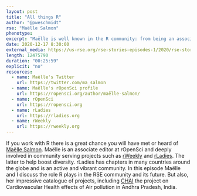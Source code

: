```yaml
---
layout: post
title: "All things R"
author: "@pweschmidt"
rse: "Maëlle Salmon"
phenotype: 
excerpt: "Maëlle is well known in the R community: from being an associate editor at rOpenSci, the rWeekly blog or community initiatives such as rLadies. She has also an interesting portfolio of projects, including a project to monitor the impact of environmental factors on cardiac disease in India."
date: 2020-12-17 8:30:00
external_media: https://us-rse.org/rse-stories-episodes-1/2020/rse-stories-maelle-salmon-episode-46.mp3
length: 12475790
duration: "00:25:59"
explicit: "no"
resources:
  - name: Maëlle's Twitter
    url: https://twitter.com/ma_salmon
  - name: Maëlle's rOpenSci profile
    url: https://ropensci.org/author/maëlle-salmon/
  - name: rOpenSci
    url: https://ropensci.org
  - name: rLadies
    url: https://rladies.org
  - name: rWeekly
    url: https://rweekly.org
--- 
```

If you work with R there is a great chance you will have met or heard of [Maëlle Salmon](https://twitter.com/ma_salmon). Maëlle is an associate editor at rOpenSci and deeply involved in community serving projects such as [rWeekly](https://rweekly.org) and [rLadies](https://rladies.org). The latter to help boost diversity. rLadies has chapters in many countries around the globe and is an active and vibrant community.
In this episode Maëlle and I discuss the role R plays in the RSE community and its future. But also, her impressive catalogue of projects, including [CHAI](https://www.isglobal.org/en/-chai-cardiovascular-health-effects-of-air-pollution-in-andhra-pradesh-india) the project on Cardiovascular Health effects of Air pollution in Andhra Pradesh, India.  

